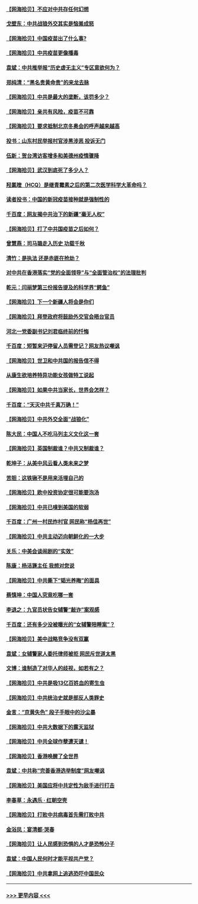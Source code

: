 #### [【网海拾贝】不应对中共存任何幻想](../pages/nsc993/n12881460.md?t=04151752) 
#### [戈壁东：中共战狼外交其实是恼羞成怒](../pages/nsc993/n12880392.md?t=04151752) 
#### [【网海拾贝】中国疫苗出了什么事?](../pages/nsc993/n12879124.md?t=04151752) 
#### [【网海拾贝】中共疫苗更像播毒](../pages/nsc993/n12876631.md?t=04151752) 
#### [袁斌：中共推举报“历史虚无主义”专区意欲何为？](../pages/nsc993/n12876530.md?t=04151752) 
#### [郑纯清：“黑名贵黄命贵”的来龙去脉](../pages/nsc993/n12875589.md?t=04151752) 
#### [【网海拾贝】中共是最大的垄断，该罚多少？](../pages/nsc993/n12874006.md?t=04151752) 
#### [【网海拾贝】亲共有风险，疫苗不可靠](../pages/nsc993/n12872224.md?t=04151752) 
#### [【网海拾贝】要求抵制北京冬奥会的呼声越来越高](../pages/nsc993/n12868962.md?t=04151752) 
#### [投书：山东村民举报村官涉黑涉恶 投诉无门](../pages/nsc993/n12869726.md?t=04151752) 
#### [伍新：贺台湾访客增多和美德州疫情骤降](../pages/nsc993/n12865651.md?t=04151752) 
#### [【网海拾贝】武汉到底死了多少人？](../pages/nsc993/n12863707.md?t=04151752) 
#### [羟氯喹（HCQ）是继青霉素之后的第二次医学科学大革命吗？](../pages/nsc993/n12638564.md?t=04151752) 
#### [读者投书：中国的新冠疫苗接种就是强制性的](../pages/nsc993/n12859932.md?t=04151752) 
#### [千百度：网友揭中共治下的新疆“毫无人权”](../pages/nsc993/n12858385.md?t=04151752) 
#### [【网海拾贝】打了中共国疫苗之后如何？](../pages/nsc993/n12857866.md?t=04151752) 
#### [曾慧燕：司马璐走入历史 功载千秋](../pages/nsc993/n12856996.md?t=04151752) 
#### [清竹：是执法 还是赤匪在抢劫？](../pages/nsc993/n12856952.md?t=04151752) 
#### [对中共在香港落实“党的全面领导”与“全面管治权”的法理批判](../pages/nsc993/n12856929.md?t=04151752) 
#### [乾元：闫丽梦第三份报告提及的科学界“鳄鱼”](../pages/nsc993/n12855985.md?t=04151752) 
#### [【网海拾贝】下一个新疆人将会是你们](../pages/nsc993/n12855864.md?t=04151752) 
#### [【网海拾贝】拜登政府将鼓励外交官会晤台官员](../pages/nsc993/n12853615.md?t=04151752) 
#### [河北一党委副书记刘君临终前的忏悔](../pages/nsc993/n12849420.md?t=04151752) 
#### [千百度：短暂来沪停留人员需登记？网友热议嘲讽](../pages/nsc993/n12853497.md?t=04151752) 
#### [【网海拾贝】世卫和中共国的报告信不得](../pages/nsc993/n12850902.md?t=04151752) 
#### [从康生欲培养特异功能女孩做特工说起](../pages/nsc993/n12849289.md?t=04151752) 
#### [【网海拾贝】如果中共当家长，世界会怎样？](../pages/nsc993/n12848436.md?t=04151752) 
#### [千百度：“天灭中共千真万确！”](../pages/nsc993/n12845659.md?t=04151752) 
#### [【网海拾贝】中共外交全面“战狼化”](../pages/nsc993/n12845607.md?t=04151752) 
#### [陈大民：中国人不吃马列主义文化这一套](../pages/nsc993/n12842496.md?t=04151752) 
#### [【网海拾贝】英国制裁谁？中共又制裁谁？](../pages/nsc993/n12840909.md?t=04151752) 
#### [乾坤子：从美中风云看人类未来之梦](../pages/nsc993/n12840590.md?t=04151752) 
#### [苦胆：这铁锹不是用来活埋自己的](../pages/nsc993/n12839512.md?t=04151752) 
#### [【网海拾贝】欧中投资协定很可能要泡汤](../pages/nsc993/n12835122.md?t=04151752) 
#### [【网海拾贝】中共已嗅到美国的软弱](../pages/nsc993/n12832411.md?t=04151752) 
#### [千百度：广州一村民炸村官 网民称“杨佳再世”](../pages/nsc993/n12832380.md?t=04151752) 
#### [【网海拾贝】中共主动迈向朝鲜化的一大步](../pages/nsc993/n12829887.md?t=04151752) 
#### [关乐：中美会谈闹剧的“实效”](../pages/nsc993/n12826698.md?t=04151752) 
#### [陈康：杨洁篪主任  我想对您说](../pages/nsc993/n12826609.md?t=04151752) 
#### [【网海拾贝】中共撕下“韬光养晦”的面具](../pages/nsc993/n12826459.md?t=04151752) 
#### [蔡慎坤：中国人究竟吃哪一套](../pages/nsc993/n12826010.md?t=04151752) 
#### [李退之：九官员状告女辅警“敲诈”案观感](../pages/nsc993/n12823984.md?t=04151752) 
#### [千百度：还有多少没被曝光的“女辅警陪睡案”？](../pages/nsc993/n12822136.md?t=04151752) 
#### [【网海拾贝】美中战略竞争没有双赢](../pages/nsc993/n12822105.md?t=04151752) 
#### [袁斌：女辅警家人委托律师被拒 网民斥世道太黑](../pages/nsc993/n12822004.md?t=04151752) 
#### [文博：谁制造了对华人的歧视，如若有之？](../pages/nsc993/n12821635.md?t=04151752) 
#### [【网海拾贝】中共是吸13亿百姓血的寄生虫](../pages/nsc993/n12819191.md?t=04151752) 
#### [【网海拾贝】中共统治史就是部反人类罪史](../pages/nsc993/n12816738.md?t=04151752) 
#### [金言：“京黄失色” 段子手眼中的沙尘暴](../pages/nsc993/n12815700.md?t=04151752) 
#### [【网海拾贝】中共大数据下的露天监狱](../pages/nsc993/n12811075.md?t=04151752) 
#### [【网海拾贝】中共全球作孽遭天谴！](../pages/nsc993/n12810258.md?t=04151752) 
#### [【网海拾贝】香港唤醒了全世界](../pages/nsc993/n12809100.md?t=04151752) 
#### [袁斌：中共称“完善香港选举制度”网友嘲讽](../pages/nsc993/n12808994.md?t=04151752) 
#### [【网海拾贝】美国应将中共定性为敌手进行打击](../pages/nsc993/n12806870.md?t=04151752) 
#### [李春草：永遇乐 · 红朝空壳](../pages/nsc993/n12805365.md?t=04151752) 
#### [【网海拾贝】打败中共病毒首先需打败中共](../pages/nsc993/n12803930.md?t=04151752) 
#### [金浴凤：宴清都‧哭春](../pages/nsc993/n12801601.md?t=04151752) 
#### [【网海拾贝】让人民感到恐惧的人才是恐怖分子](../pages/nsc993/n12799347.md?t=04151752) 
#### [袁斌：中国人民何时才能平视共产党？](../pages/nsc993/n12799306.md?t=04151752) 
#### [【网海拾贝】中共拿网上追逃恐吓中国民众](../pages/nsc993/n12796905.md?t=04151752) 

----
#### [ >>> 更早内容 <<< ](../indexes/nsc993-earlier.md)
